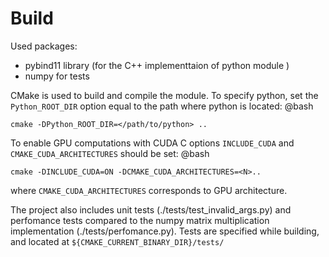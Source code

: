 # Build
Used packages:
  - pybind11 library (for the C++ implementtaion of python module )
  - numpy for tests

CMake is used to build and compile the module.
To specify python, set the `Python_ROOT_DIR` option equal to the path where python is located:
@bash
```
cmake -DPython_ROOT_DIR=</path/to/python> ..
```
To enable GPU computations with CUDA C options `INCLUDE_CUDA` and `CMAKE_CUDA_ARCHITECTURES` should be set:
@bash
```
cmake -DINCLUDE_CUDA=ON -DCMAKE_CUDA_ARCHITECTURES=<N>..
```
where `CMAKE_CUDA_ARCHITECTURES` corresponds to GPU architecture.

The project also includes unit tests (./tests/test_invalid_args.py) and perfomance tests compared to the numpy matrix multiplication implementation (./tests/perfomance.py). Tests are specified while building, and located at `${CMAKE_CURRENT_BINARY_DIR}/tests/` 
